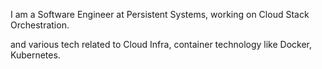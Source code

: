 I am a Software Engineer at Persistent Systems, working on Cloud Stack Orchestration.

and various tech related to Cloud Infra,  container technology like Docker, Kubernetes.